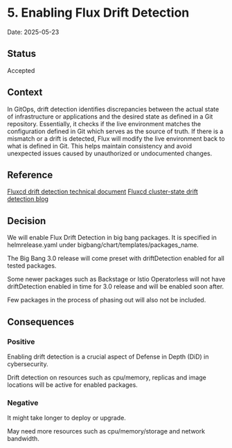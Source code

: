 # 5. Enabling Flux Drift Detection  

Date: 2025-05-23 

## Status 

Accepted 

## Context 

In GitOps, drift detection identifies discrepancies between the actual state of infrastructure or applications and the desired state as defined in a Git repository. Essentially, it checks if the live environment matches the configuration defined in Git which serves as the source of truth. If there is a mismatch or a drift is detected, Flux will modify the live environment back to what is defined in Git.  This helps maintain consistency and avoid unexpected issues caused by unauthorized or undocumented changes. 

## Reference

[Fluxcd drift detection technical document](https://fluxcd.io/flux/components/helm/helmreleases/#drift-detection)
[Fluxcd cluster-state drift detection blog](https://github.com/fluxcd/helm-controller/issues/643)

## Decision 

We will enable Flux Drift Detection in big bang packages.  It is specified in helmrelease.yaml under bigbang/chart/templates/packages_name. 

The Big Bang 3.0 release will come preset with driftDetection enabled for all tested packages. 

Some newer packages such as Backstage or Istio Operatorless will not have driftDetection enabled in time for 3.0 release and will be enabled soon after. 

Few packages in the process of phasing out will also not be included.

## Consequences 

### Positive 

Enabling drift detection is a crucial aspect of Defense in Depth (DiD) in cybersecurity. 

Drift detection on resources such as cpu/memory, replicas and image locations will be active for enabled packages.

### Negative  

It might take longer to deploy or upgrade. 

May need more resources such as cpu/memory/storage and network bandwidth.

